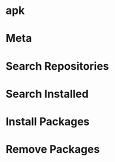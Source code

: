 # apk

# Meta


# Search Repositories


# Search Installed


# Install Packages


# Remove Packages


